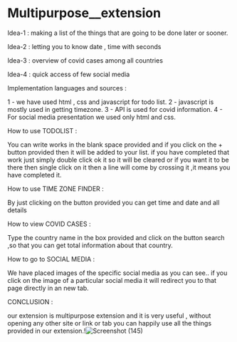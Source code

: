 # Multipurpose__extension


Idea-1 : making a list of the things that are going to be done later or sooner.

Idea-2 : letting you to know date , time with seconds

Idea-3 : overview of covid cases among all countries

Idea-4 : quick access of few social media

Implementation languages and sources : 

1 - we have used html , css and javascript for todo list.
2 - javascript is mostly used in getting timezone.
3 - API is used for covid information.
4 - For social media presentation we used only html and css.

How to use TODOLIST :

You can write works in the blank space provided and if you click on 
the + button provided then it will be added to your list.
if you have completed that work just simply double click ok it so it will be
cleared or if you want it to be there then single click on it then a line will come
by crossing it ,it means you have completed it.

How to use TIME ZONE FINDER :

By just clicking on the button provided you can get 
time and date and all details

How to view COVID CASES :

Type the country name in the box provided and click on the button
search ,so that you can get total information about that country.

How to go to SOCIAL MEDIA :

We have placed images of the specific social media as you can see..
if you click on the image of a particular social media it will redirect you
to that page directly in an new tab.

CONCLUSION :

our extension is multipurpose extension and it is very useful , without opening any other site
or link or tab you can happily use all the things provided in our extension.!![Screenshot (145)](https://user-images.githubusercontent.com/71363387/120067150-b689a200-c097-11eb-825a-728b117ec026.png)


